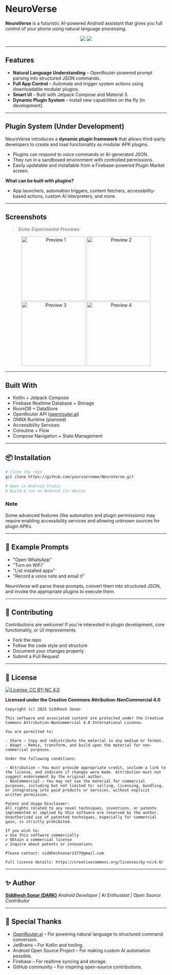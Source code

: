 # NeuroVerse

**NeuroVerse** is a futuristic AI-powered Android assistant that gives you full control of your phone using natural language processing.

<p align="center">
  <img src="https://img.shields.io/badge/Built%20With-Kotlin%20%7C%20Jetpack%20Compose-purple" />
  <img src="https://img.shields.io/badge/AI-OpenRouter%20API-black" />
</p>

---

## Features

* **Natural Language Understanding** – OpenRouter-powered prompt parsing into structured JSON commands.
* **Full App Control** – Automate and trigger system actions using downloadable modular plugins.
* **Smart UI** – Built with Jetpack Compose and Material 3.
* **Dynamic Plugin System** – Install new capabilities on the fly (in development).

---

## Plugin System (Under Development)

NeuroVerse introduces a **dynamic plugin framework** that allows third-party developers to create and load functionality as modular APK plugins.

* Plugins can respond to voice commands or AI-generated JSON.
* They run in a sandboxed environment with controlled permissions.
* Easily updatable and installable from a Firebase-powered Plugin Market screen.

**What can be built with plugins?**

* App launchers, automation triggers, content fetchers, accessibility-based actions, custom AI interpreters, and more.

---

## Screenshots

> *Some Experimental Previews*
<p align="center">
  <img src="https://github.com/user-attachments/assets/4087806f-9e5d-4888-89ee-2d95edfc26b1" alt="Preview 1" width="200"/>
  <img src="https://github.com/user-attachments/assets/43634f85-be9b-4b17-82c5-285f724fa717" alt="Preview 2" width="200"/>
  <img src="https://github.com/user-attachments/assets/7aae9d05-080b-4280-b4a3-5d8a272deea2" alt="Preview 3" width="200"/>
  <img src="https://github.com/user-attachments/assets/d0b0daad-e35b-4a49-8db9-0988d99d702e" alt="Preview 4" width="200"/>
</p>



---

## Built With

* Kotlin + Jetpack Compose
* Firebase Realtime Database + Storage
* RoomDB + DataStore
* OpenRouter API ([openrouter.ai](https://openrouter.ai/))
* ONNX Runtime (planned)
* Accessibility Services
* Coroutine + Flow
* Compose Navigation + State Management

---

## 📦 Installation

```bash
# Clone the repo
git clone https://github.com/yourusername/NeuroVerse.git

# Open in Android Studio
# Build & run on Android 11+ device
```

### Note

Some advanced features (like automation and plugin permissions) may require enabling accessibility services and allowing unknown sources for plugin APKs.

---

## 🧠 Example Prompts

* "Open WhatsApp"
* "Turn on WiFi"
* "List installed apps"
* "Record a voice note and email it"

NeuroVerse will parse these prompts, convert them into structured JSON, and invoke the appropriate plugins to execute them.

---

## 🤝 Contributing

Contributions are welcome! If you're interested in plugin development, core functionality, or UI improvements:

* Fork the repo
* Follow the code style and structure
* Document your changes properly
* Submit a Pull Request

---

## 📄 License

[![License: CC BY-NC 4.0](https://img.shields.io/badge/License-BY--NC%204.0-lightgrey.svg)](https://creativecommons.org/licenses/by-nc/4.0/)

**Licensed under the Creative Commons Attribution-NonCommercial 4.0**

```
Copyright (c) 2025 Siddhesh Sonar

This software and associated content are protected under the Creative Commons Attribution-NonCommercial 4.0 International License.

You are permitted to:

- Share — Copy and redistribute the material in any medium or format.
- Adapt — Remix, transform, and build upon the material for non-commercial purposes.

Under the following conditions:

- Attribution — You must provide appropriate credit, include a link to the license, and indicate if changes were made. Attribution must not suggest endorsement by the original author.
- NonCommercial — You may not use the material for commercial purposes, including but not limited to: selling, licensing, bundling, or integrating into paid products or services, without explicit written permission.

Patent and Usage Disclaimer:
All rights related to any novel techniques, inventions, or patents implemented or implied by this software are reserved by the author. Unauthorized use of patented techniques, especially for commercial gain, is strictly prohibited.

If you wish to:
✔ Use this software commercially
✔ Obtain a commercial license
✔ Inquire about patents or innovations

Please contact: siddheshsonar2377@gmail.com

Full license details: https://creativecommons.org/licenses/by-nc/4.0/
```

---

## ✨ Author

**[Siddhesh Sonar (DARK)](https://github.com/Siddhesh2377)**
*Android Developer | AI Enthusiast | Open Source Contributor*

---

## 🙏 Special Thanks

* [OpenRouter.ai](https://openrouter.ai) – For powering natural language to structured command conversion.
* JetBrains – For Kotlin and tooling.
* Android Open Source Project – For making custom AI automation possible.
* Firebase – For realtime syncing and storage.
* GitHub community – For inspiring open-source contributions.
